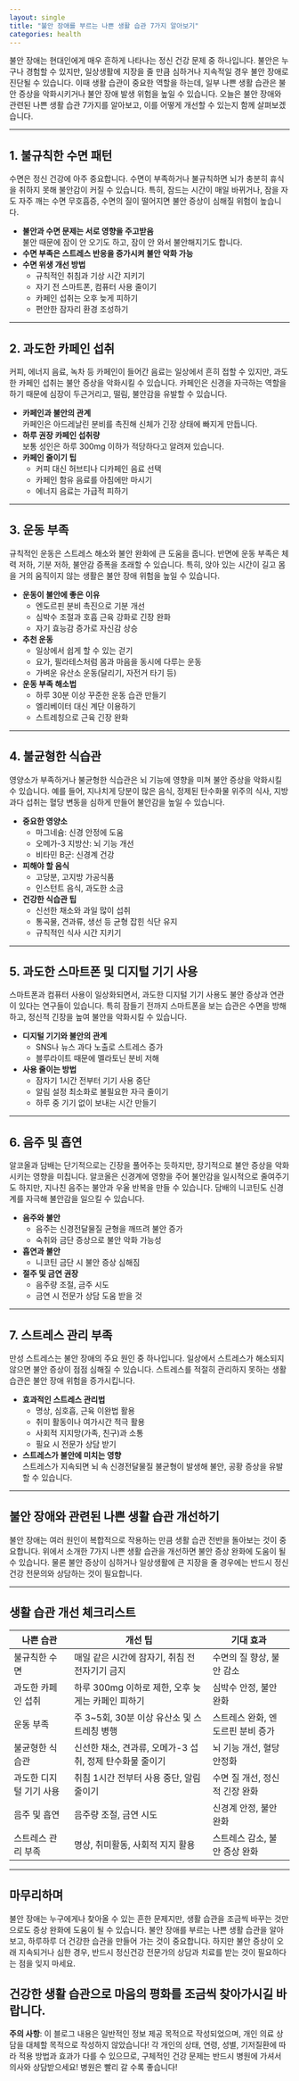 ```yaml
---
layout: single
title: "불안 장애를 부르는 나쁜 생활 습관 7가지 알아보기"
categories: health
---
```

불안 장애는 현대인에게 매우 흔하게 나타나는 정신 건강 문제 중 하나입니다. 불안은 누구나 경험할 수 있지만, 일상생활에 지장을 줄 만큼 심하거나 지속적일 경우 불안 장애로 진단될 수 있습니다. 이때 생활 습관이 중요한 역할을 하는데, 일부 나쁜 생활 습관은 불안 증상을 악화시키거나 불안 장애 발생 위험을 높일 수 있습니다. 오늘은 불안 장애와 관련된 나쁜 생활 습관 7가지를 알아보고, 이를 어떻게 개선할 수 있는지 함께 살펴보겠습니다.

---

## 1. 불규칙한 수면 패턴

수면은 정신 건강에 아주 중요합니다. 수면이 부족하거나 불규칙하면 뇌가 충분히 휴식을 취하지 못해 불안감이 커질 수 있습니다. 특히, 잠드는 시간이 매일 바뀌거나, 잠을 자도 자주 깨는 수면 무호흡증, 수면의 질이 떨어지면 불안 증상이 심해질 위험이 높습니다.

- **불안과 수면 문제는 서로 영향을 주고받음**  
  불안 때문에 잠이 안 오기도 하고, 잠이 안 와서 불안해지기도 합니다.  
- **수면 부족은 스트레스 반응을 증가시켜 불안 악화 가능**  
- **수면 위생 개선 방법**  
  - 규칙적인 취침과 기상 시간 지키기  
  - 자기 전 스마트폰, 컴퓨터 사용 줄이기  
  - 카페인 섭취는 오후 늦게 피하기  
  - 편안한 잠자리 환경 조성하기  

---

## 2. 과도한 카페인 섭취

커피, 에너지 음료, 녹차 등 카페인이 들어간 음료는 일상에서 흔히 접할 수 있지만, 과도한 카페인 섭취는 불안 증상을 악화시킬 수 있습니다. 카페인은 신경을 자극하는 역할을 하기 때문에 심장이 두근거리고, 떨림, 불안감을 유발할 수 있습니다.

- **카페인과 불안의 관계**  
  카페인은 아드레날린 분비를 촉진해 신체가 긴장 상태에 빠지게 만듭니다.  
- **하루 권장 카페인 섭취량**  
  보통 성인은 하루 300mg 이하가 적당하다고 알려져 있습니다.  
- **카페인 줄이기 팁**  
  - 커피 대신 허브티나 디카페인 음료 선택  
  - 카페인 함유 음료를 아침에만 마시기  
  - 에너지 음료는 가급적 피하기  

---

## 3. 운동 부족

규칙적인 운동은 스트레스 해소와 불안 완화에 큰 도움을 줍니다. 반면에 운동 부족은 체력 저하, 기분 저하, 불안감 증폭을 초래할 수 있습니다. 특히, 앉아 있는 시간이 길고 몸을 거의 움직이지 않는 생활은 불안 장애 위험을 높일 수 있습니다.

- **운동이 불안에 좋은 이유**  
  - 엔도르핀 분비 촉진으로 기분 개선  
  - 심박수 조절과 호흡 근육 강화로 긴장 완화  
  - 자기 효능감 증가로 자신감 상승  
- **추천 운동**  
  - 일상에서 쉽게 할 수 있는 걷기  
  - 요가, 필라테스처럼 몸과 마음을 동시에 다루는 운동  
  - 가벼운 유산소 운동(달리기, 자전거 타기 등)  
- **운동 부족 해소법**  
  - 하루 30분 이상 꾸준한 운동 습관 만들기  
  - 엘리베이터 대신 계단 이용하기  
  - 스트레칭으로 근육 긴장 완화  

---

## 4. 불균형한 식습관

영양소가 부족하거나 불균형한 식습관은 뇌 기능에 영향을 미쳐 불안 증상을 악화시킬 수 있습니다. 예를 들어, 지나치게 당분이 많은 음식, 정제된 탄수화물 위주의 식사, 지방 과다 섭취는 혈당 변동을 심하게 만들어 불안감을 높일 수 있습니다.

- **중요한 영양소**  
  - 마그네슘: 신경 안정에 도움  
  - 오메가-3 지방산: 뇌 기능 개선  
  - 비타민 B군: 신경계 건강  
- **피해야 할 음식**  
  - 고당분, 고지방 가공식품  
  - 인스턴트 음식, 과도한 소금  
- **건강한 식습관 팁**  
  - 신선한 채소와 과일 많이 섭취  
  - 통곡물, 견과류, 생선 등 균형 잡힌 식단 유지  
  - 규칙적인 식사 시간 지키기  

---

## 5. 과도한 스마트폰 및 디지털 기기 사용

스마트폰과 컴퓨터 사용이 일상화되면서, 과도한 디지털 기기 사용도 불안 증상과 연관이 있다는 연구들이 있습니다. 특히 잠들기 전까지 스마트폰을 보는 습관은 수면을 방해하고, 정신적 긴장을 높여 불안을 악화시킬 수 있습니다.

- **디지털 기기와 불안의 관계**  
  - SNS나 뉴스 과다 노출로 스트레스 증가  
  - 블루라이트 때문에 멜라토닌 분비 저해  
- **사용 줄이는 방법**  
  - 잠자기 1시간 전부터 기기 사용 중단  
  - 알림 설정 최소화로 불필요한 자극 줄이기  
  - 하루 중 기기 없이 보내는 시간 만들기  

---

## 6. 음주 및 흡연

알코올과 담배는 단기적으로는 긴장을 풀어주는 듯하지만, 장기적으로 불안 증상을 악화시키는 영향을 미칩니다. 알코올은 신경계에 영향을 주어 불안감을 일시적으로 줄여주기도 하지만, 지나친 음주는 불안과 우울 반복을 만들 수 있습니다. 담배의 니코틴도 신경계를 자극해 불안감을 일으킬 수 있습니다.

- **음주와 불안**  
  - 음주는 신경전달물질 균형을 깨뜨려 불안 증가  
  - 숙취와 금단 증상으로 불안 악화 가능성  
- **흡연과 불안**  
  - 니코틴 금단 시 불안 증상 심해짐  
- **절주 및 금연 권장**  
  - 음주량 조절, 금주 시도  
  - 금연 시 전문가 상담 도움 받을 것  

---

## 7. 스트레스 관리 부족

만성 스트레스는 불안 장애의 주요 원인 중 하나입니다. 일상에서 스트레스가 해소되지 않으면 불안 증상이 점점 심해질 수 있습니다. 스트레스를 적절히 관리하지 못하는 생활 습관은 불안 장애 위험을 증가시킵니다.

- **효과적인 스트레스 관리법**  
  - 명상, 심호흡, 근육 이완법 활용  
  - 취미 활동이나 여가시간 적극 활용  
  - 사회적 지지망(가족, 친구)과 소통  
  - 필요 시 전문가 상담 받기  
- **스트레스가 불안에 미치는 영향**  
  스트레스가 지속되면 뇌 속 신경전달물질 불균형이 발생해 불안, 공황 증상을 유발할 수 있습니다.  

---

## 불안 장애와 관련된 나쁜 생활 습관 개선하기

불안 장애는 여러 원인이 복합적으로 작용하는 만큼 생활 습관 전반을 돌아보는 것이 중요합니다. 위에서 소개한 7가지 나쁜 생활 습관을 개선하면 불안 증상 완화에 도움이 될 수 있습니다. 물론 불안 증상이 심하거나 일상생활에 큰 지장을 줄 경우에는 반드시 정신건강 전문의와 상담하는 것이 필요합니다.

---

## 생활 습관 개선 체크리스트

| 나쁜 습관              | 개선 팁                                            | 기대 효과                           |
|----------------------|-------------------------------------------------|----------------------------------|
| 불규칙한 수면          | 매일 같은 시간에 잠자기, 취침 전 전자기기 금지       | 수면의 질 향상, 불안 감소              |
| 과도한 카페인 섭취      | 하루 300mg 이하로 제한, 오후 늦게는 카페인 피하기     | 심박수 안정, 불안 완화                  |
| 운동 부족              | 주 3~5회, 30분 이상 유산소 및 스트레칭 병행           | 스트레스 완화, 엔도르핀 분비 증가        |
| 불균형한 식습관         | 신선한 채소, 견과류, 오메가-3 섭취, 정제 탄수화물 줄이기 | 뇌 기능 개선, 혈당 안정화               |
| 과도한 디지털 기기 사용 | 취침 1시간 전부터 사용 중단, 알림 줄이기               | 수면 질 개선, 정신적 긴장 완화            |
| 음주 및 흡연           | 음주량 조절, 금연 시도                              | 신경계 안정, 불안 완화                   |
| 스트레스 관리 부족       | 명상, 취미활동, 사회적 지지 활용                       | 스트레스 감소, 불안 증상 완화            |

---

## 마무리하며

불안 장애는 누구에게나 찾아올 수 있는 흔한 문제지만, 생활 습관을 조금씩 바꾸는 것만으로도 증상 완화에 도움이 될 수 있습니다. 불안 장애를 부르는 나쁜 생활 습관을 알아보고, 하루하루 더 건강한 습관을 만들어 가는 것이 중요합니다. 하지만 불안 증상이 오래 지속되거나 심한 경우, 반드시 정신건강 전문가의 상담과 치료를 받는 것이 필요하다는 점을 잊지 마세요.

건강한 생활 습관으로 마음의 평화를 조금씩 찾아가시길 바랍니다.
---

**주의 사항**: 이 블로그 내용은 일반적인 정보 제공 목적으로 작성되었으며, 개인 의료 상담을 대체할 목적으로 작성하지 않았습니다! 각 개인의 상태, 연령, 성별, 기저질환에 따라 적용 방법과 효과가 다를 수 있으므로, 구체적인 건강 문제는 반드시 병원에 가셔서 의사와 상담받으세요! 병원은 빨리 갈 수록 좋습니다!
